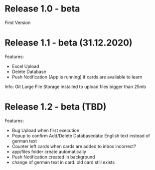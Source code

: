 # Release 1.0 - beta

First Version

# Release 1.1 - beta (31.12.2020)

Features:

- Excel Upload
- Delete Database
- Push Notification (App is running) if cards are available to learn

Info:
Git Large File Storage installed to upload files bigger than 25mb

# Release 1.2 - beta (TBD)

Features:

- Bug Upload when first execution
- Popup to confirm Add/Delete Databasedata: English text instead of german text
- Counter left cards when cards are added to inbox incorrect? 
- app/files folder create automatically 
- Push Notification created in background 
- change of german text in card: old card still exists 
